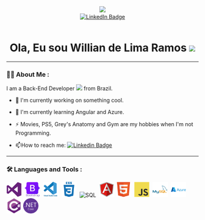 <div id="header" align="center">
  <img src="https://i.giphy.com/media/QssGEmpkyEOhBCb7e1/giphy.webp" width="100"/>
  <div id="badges">
  <a href="https://www.linkedin.com/in/willianramos1/">
    <img src="https://img.shields.io/badge/LinkedIn-blue?style=for-the-badge&logo=linkedin&logoColor=white" alt="LinkedIn Badge"/>
  </a>
</div>
  <img src="https://komarev.com/ghpvc/?username=WillianRamos1&style=flat-square&color=blue" alt=""/>
  <h1>
  Ola, Eu sou Willian de Lima Ramos
  <img src="https://media.giphy.com/media/hvRJCLFzcasrR4ia7z/giphy.gif" width="30px"/>
</h1>
  </div>

---

### :woman_technologist: About Me :

I am a Back-End Developer <img src="https://media.giphy.com/media/WUlplcMpOCEmTGBtBW/giphy.gif" width="30"> from Brazil.

- :telescope: I'm currently working on something cool.

- :seedling: I'm currently learning Angular and Azure.

- :zap: Movies, PS5, Grey's Anatomy and Gym are my hobbies when I'm not Programming.

- :mailbox:How to reach me: [![Linkedin Badge](https://img.shields.io/badge/-Willian-blue?style=flat&logo=Linkedin&logoColor=white)](https://www.linkedin.com/in/willianramos1/)

---

### :hammer_and_wrench: Languages and Tools :
<div>
  <img src="https://github.com/devicons/devicon/blob/master/icons/visualstudio/visualstudio-plain.svg" title="VSStudio" alt="VSStudio" width="40" height="40"/>&nbsp;
  <img src="https://github.com/devicons/devicon/blob/master/icons/bootstrap/bootstrap-original-wordmark.svg"  title="bOOTSTRAP" alt="bOOTSTRAP" width="40" height="40"/>&nbsp;
  <img src="https://github.com/devicons/devicon/blob/master/icons/vscode/vscode-original-wordmark.svg" title="VSCODE" alt="VSCODE" width="40" height="40"/>&nbsp;
  <img src="https://github.com/devicons/devicon/blob/master/icons/css3/css3-plain-wordmark.svg"  title="CSS3" alt="CSS" width="40" height="40"/>&nbsp;
  <img src="https://www.svgrepo.com/show/303229/microsoft-sql-server-logo.svg" title="SQL" alt="SQL" width="40" height="40"/>&nbsp;
  <img src="https://github.com/devicons/devicon/blob/master/icons/angularjs/angularjs-original.svg" title="aNGULAR" **alt="aNGULAR" width="40" height="40"/>
  <img src="https://github.com/devicons/devicon/blob/master/icons/html5/html5-original.svg" title="HTML5" alt="HTML" width="40" height="40"/>&nbsp;
  <img src="https://github.com/devicons/devicon/blob/master/icons/javascript/javascript-original.svg" title="JavaScript" alt="JavaScript" width="40" height="40"/>&nbsp;
  <img src="https://github.com/devicons/devicon/blob/master/icons/mysql/mysql-original-wordmark.svg" title="MySQL"  alt="MySQL" width="40" height="40"/>&nbsp;
  <img src="https://github.com/devicons/devicon/blob/master/icons/azure/azure-original-wordmark.svg" title="aZURE" **alt="aZURE" width="40" height="40"/>
   <img src="https://github.com/devicons/devicon/blob/master/icons/csharp/csharp-original.svg" title="c#" **alt="c#" width="40" height="40"/>
  <img src="https://github.com/devicons/devicon/blob/master/icons/dotnetcore/dotnetcore-original.svg" title="c#" **alt="c#" width="40" height="40"/>
</div>
